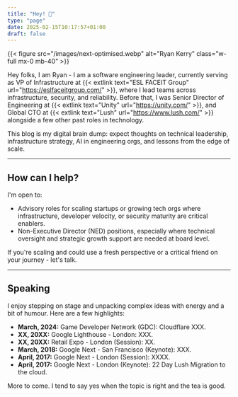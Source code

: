 ```yaml
---
title: "Hey! 👋"
type: "page"
date: 2025-02-15T10:17:57+01:00
draft: false
---
```


{{< figure src="/images/next-optimised.webp" alt="Ryan Kerry" class="w-full mx-0 mb-40" >}}

Hey folks, I am Ryan - I am a software engineering leader, currently serving as VP of Infrastructure at {{< extlink text="ESL FACEIT Group" url="https://eslfaceitgroup.com/" >}}, where I lead teams across infrastructure, security, and reliability. Before that, I was Senior Director of Engineering at {{< extlink text="Unity" url="https://unity.com/" >}}, and Global CTO at {{< extlink text="Lush" url="https://www.lush.com/" >}} alongside a few other past roles in technology.

This blog is my digital brain dump: expect thoughts on technical leadership, infrastructure strategy, AI in engineering orgs, and lessons from the edge of scale.

---

## How can I help?

I'm open to:

- Advisory roles for scaling startups or growing tech orgs where infrastructure, developer velocity, or security maturity are critical enablers.
- Non-Executive Director (NED) positions, especially where technical oversight and strategic growth support are needed at board level.

If you're scaling and could use a fresh perspective or a critical friend on your journey - let's talk.

---

## Speaking

I enjoy stepping on stage and unpacking complex ideas with energy and a bit of humour. Here are a few highlights:

- **March, 2024:** Game Developer Network (GDC): Cloudflare XXX.
- **XX, 20XX:** Google Lighthouse - London: XXX.
- **XX, 20XX:** Retail Expo - London (Session): XX.
- **March, 2018:** Google Next - San Francisco (Keynote): XXX.
- **April, 2017:** Google Next - London (Session): XXXX.
- **April, 2017:** Google Next - London (Keynote): 22 Day Lush Migration to the cloud.

More to come. I tend to say yes when the topic is right and the tea is good.
